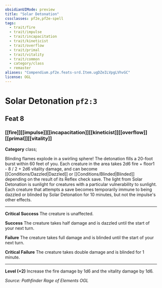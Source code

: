 ```yaml
---
obsidianUIMode: preview
title: "Solar Detonation"
cssclasses: pf2e,pf2e-spell
tags:
  - trait/fire
  - trait/impulse
  - trait/incapacitation
  - trait/kineticist
  - trait/overflow
  - trait/primal
  - trait/vitality
  - trait/common
  - category/class
  - remaster
aliases: "Compendium.pf2e.feats-srd.Item.ugDZeILVpgLVhvGC"
license: OGL
---
```

# Solar Detonation `pf2:3`
## Feat 8
### [[fire]][[impulse]][[incapacitation]][[kineticist]][[overflow]][[primal]][[vitality]]

**Category** class; 




Blinding flames explode in a swirling sphere! The detonation fills a 20-foot burst within 60 feet of you. Each creature in the area takes 2d6 fire + floor1 - 8 / 2 + 2d6 vitality damage, and can become [[Conditions/Dazzled|Dazzled]] or [[Conditions/Blinded|Blinded]] depending on the result of its Reflex check save. The light from Solar Detonation is sunlight for creatures with a particular vulnerability to sunlight. Each creature that attempts a save becomes temporarily immune to being dazzled or blinded by Solar Detonation for 10 minutes, but not the impulse's other effects.

* * *

**Critical Success** The creature is unaffected.

**Success** The creature takes half damage and is dazzled until the start of your next turn.

**Failure** The creature takes full damage and is blinded until the start of your next turn.

**Critical Failure** The creature takes double damage and is blinded for 1 minute.

* * *

**Level (+2)** Increase the fire damage by 1d6 and the vitality damage by 1d6.

*Source: Pathfinder Rage of Elements*
*OGL*